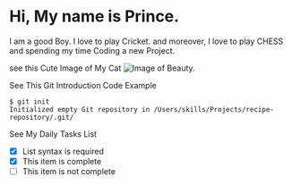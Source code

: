 # Hi, My name is Prince.

I am a good Boy. I love to play Cricket. and moreover, I love to play CHESS and spending my time Coding a new Project.


see this Cute Image of My Cat 
![Image of Beauty.]([[https://unsplash.com/photos/mccesgxmTYQ](https://images.unsplash.com/photo-1635799994259-e99ff99ca747?ixlib=rb-4.0.3&ixid=M3wxMjA3fDB8MHxwaG90by1wYWdlfHx8fGVufDB8fHx8fA%3D%3D&auto=format&fit=crop&w=1032&q=80)https://images.unsplash.com/photo-1635799994259-e99ff99ca747?ixlib=rb-4.0.3&ixid=M3wxMjA3fDB8MHxwaG90by1wYWdlfHx8fGVufDB8fHx8fA%3D%3D&auto=format&fit=crop&w=1032&q=80])


See This Git Introduction Code Example

```
$ git init
Initialized empty Git repository in /Users/skills/Projects/recipe-repository/.git/
```

See My Daily Tasks List

- [x] List syntax is required
- [x] This item is complete
- [ ] This item is not complete
